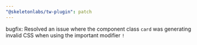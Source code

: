 ```yaml
---
"@skeletonlabs/tw-plugin": patch
---
```


bugfix: Resolved an issue where the component class `card` was generating invalid CSS when using the important modifier `!`
